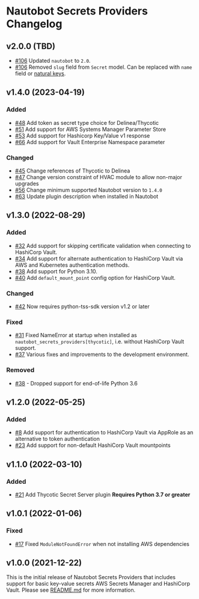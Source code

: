 # Nautobot Secrets Providers Changelog

## v2.0.0 (TBD)

- [#106](https://github.com/nautobot/nautobot-plugin-secrets-providers/pull/106) Updated `nautobot` to `2.0`.
- [#106](https://github.com/nautobot/nautobot-plugin-secrets-providers/pull/106) Removed `slug` field from `Secret` model. Can be replaced with `name` field or [natural keys](https://docs.nautobot.com/projects/core/en/next/development/apps/migration/model-updates/global/#replace-the-usage-of-slugs-with-composite-keys).

## v1.4.0 (2023-04-19)

### Added

- [#48](https://github.com/nautobot/nautobot-plugin-secrets-providers/issues/48) Add token as secret type choice for Delinea/Thycotic
- [#51](https://github.com/nautobot/nautobot-plugin-secrets-providers/issues/51) Add support for AWS Systems Manager Parameter Store
- [#53](https://github.com/nautobot/nautobot-plugin-secrets-providers/pull/53) Add support for Hashicorp Key/Value v1 response
- [#66](https://github.com/nautobot/nautobot-plugin-secrets-providers/pull/66) Add support for Vault Enterprise Namespace parameter

### Changed

- [#45](https://github.com/nautobot/nautobot-plugin-secrets-providers/pull/45) Change references of Thycotic to Delinea
- [#47](https://github.com/nautobot/nautobot-plugin-secrets-providers/pull/47) Change version constraint of HVAC module to allow non-major upgrades
- [#56](https://github.com/nautobot/nautobot-plugin-secrets-providers/pull/56) Change minimum supported Nautobot version to `1.4.0`
- [#63](https://github.com/nautobot/nautobot-plugin-secrets-providers/pull/63) Update plugin description when installed in Nautobot

## v1.3.0 (2022-08-29)

### Added

- [#32](https://github.com/nautobot/nautobot-plugin-secrets-providers/issues/32) Add support for skipping certificate validation when connecting to HashiCorp Vault.
- [#34](https://github.com/nautobot/nautobot-plugin-secrets-providers/issues/34) Add support for alternate authentication to HashiCorp Vault via AWS and Kubernetes authentication methods.
- [#38](https://github.com/nautobot/nautobot-plugin-secrets-providers/pull/38) Add support for Python 3.10.
- [#40](https://github.com/nautobot/nautobot-plugin-secrets-providers/issues/40) Add `default_mount_point` config option for HashiCorp Vault.

### Changed

- [#42](https://github.com/nautobot/nautobot-plugin-secrets-providers/issues/42) Now requires python-tss-sdk version v1.2 or later

### Fixed

- [#31](https://github.com/nautobot/nautobot-plugin-secrets-providers/issues/31) Fixed NameError at startup when installed as `nautobot_secrets_providers[thycotic]`, i.e. without HashiCorp Vault support.
- [#37](https://github.com/nautobot/nautobot-plugin-secrets-providers/pull/37) Various fixes and improvements to the development environment.

### Removed

- [#38](https://github.com/nautobot/nautobot-plugin-secrets-providers/pull/38) - Dropped support for end-of-life Python 3.6

## v1.2.0 (2022-05-25)

### Added

- [#8](https://github.com/nautobot/nautobot-plugin-secrets-providers/issues/8) Add support for authentication to HashiCorp Vault via AppRole as an alternative to token authentication
- [#23](https://github.com/nautobot/nautobot-plugin-secrets-providers/issues/23) Add support for non-default HashiCorp Vault mountpoints

## v1.1.0 (2022-03-10)

### Added

- [#21](https://github.com/nautobot/nautobot-plugin-secrets-providers/issues/21) Add Thycotic Secret Server plugin
  **Requires Python 3.7 or greater**

## v1.0.1 (2022-01-06)

### Fixed

- [#17](https://github.com/nautobot/nautobot-plugin-secrets-providers/issues/17) Fixed `ModuleNotFoundError` when not installing AWS dependencies

## v1.0.0 (2021-12-22)

This is the initial release of Nautobot Secrets Providers that includes support for basic key-value secrets AWS Secrets Manager and HashiCorp Vault. Please see [README.md](./README.md) for more information.
